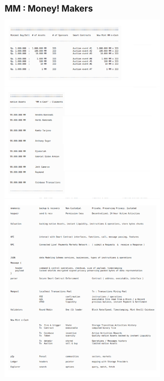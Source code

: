 # MM : Money! Makers
![MM Auction Contract](_MM_technical_architecture_000_.png)
![MM Holders](_MM_technical_architecture_001_.png)
![MM Active Activities](_MM_technical_architecture_002_.png)
